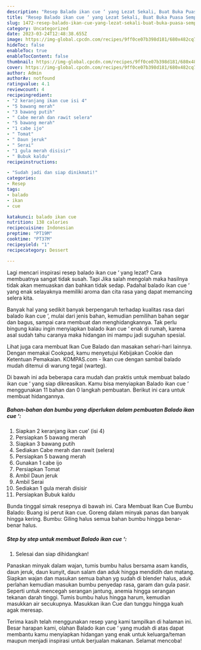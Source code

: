 ```yaml
---
description: "Resep Balado ikan cue ‘ yang Lezat Sekali, Buat Buka Puasa Sempurna"
title: "Resep Balado ikan cue ‘ yang Lezat Sekali, Buat Buka Puasa Sempurna"
slug: 1472-resep-balado-ikan-cue-yang-lezat-sekali-buat-buka-puasa-sempurna
category: Uncategorized
date: 2023-03-24T12:48:38.655Z
image: https://img-global.cpcdn.com/recipes/9ff0ce07b398d181/680x482cq70/balado-ikan-cue-foto-resep-utama.jpg
hideToc: false
enableToc: true
enableTocContent: false
thumbnail: https://img-global.cpcdn.com/recipes/9ff0ce07b398d181/680x482cq70/balado-ikan-cue-foto-resep-utama.jpg
cover: https://img-global.cpcdn.com/recipes/9ff0ce07b398d181/680x482cq70/balado-ikan-cue-foto-resep-utama.jpg
author: Admin
authorAv: notfound
ratingvalue: 4.1
reviewcount: 4
recipeingredient:
- "2 keranjang ikan cue isi 4"
- "5 bawang merah"
- "3 bawang putih"
- " Cabe merah dan rawit selera"
- "5 bawang merah"
- "1 cabe ijo"
- " Tomat"
- " Daun jeruk"
- " Serai"
- "1 gula merah disisir"
- " Bubuk kaldu"
recipeinstructions:

- "Sudah jadi dan siap dinikmati!"
categories:
- Resep
tags:
- balado
- ikan
- cue

katakunci: balado ikan cue 
nutrition: 138 calories
recipecuisine: Indonesian
preptime: "PT19M"
cooktime: "PT37M"
recipeyield: "1"
recipecategory: Dessert

---
```



Lagi mencari inspirasi resep balado ikan cue ‘ yang lezat? Cara membuatnya sangat tidak susah. Tapi Jika salah mengolah maka hasilnya tidak akan memuaskan dan bahkan tidak sedap. Padahal balado ikan cue ‘ yang enak selayaknya memiliki aroma dan cita rasa yang dapat memancing selera kita.


Banyak hal yang sedikit banyak berpengaruh terhadap kualitas rasa dari balado ikan cue ‘, mulai dari jenis bahan, kemudian pemilihan bahan segar dan bagus, sampai cara membuat dan menghidangkannya. Tak perlu bingung kalau ingin menyiapkan balado ikan cue ‘ enak di rumah, karena asal sudah tahu caranya maka hidangan ini mampu jadi suguhan spesial.

Lihat juga cara membuat Ikan Cue Balado dan masakan sehari-hari lainnya. Dengan memakai Cookpad, kamu menyetujui Kebijakan Cookie dan Ketentuan Pemakaian. KOMPAS.com - Ikan cue dengan sambal balado mudah ditemui di warung tegal (warteg).


Di bawah ini ada beberapa cara mudah dan praktis untuk membuat balado ikan cue ‘ yang siap dikreasikan. Kamu bisa menyiapkan Balado ikan cue ‘ menggunakan 11 bahan dan 0 langkah pembuatan. Berikut ini cara untuk membuat hidangannya.

<!--inarticleads1-->

##### Bahan-bahan dan bumbu yang diperlukan dalam pembuatan Balado ikan cue ‘:

1. Siapkan 2 keranjang ikan cue’ (isi 4)
1. Persiapkan 5 bawang merah
1. Siapkan 3 bawang putih
1. Sediakan  Cabe merah dan rawit (selera)
1. Persiapkan 5 bawang merah
1. Gunakan 1 cabe ijo
1. Persiapkan  Tomat
1. Ambil  Daun jeruk
1. Ambil  Serai
1. Sediakan 1 gula merah disisir
1. Persiapkan  Bubuk kaldu


Bunda tinggal simak resepnya di bawah ini. Cara Membuat Ikan Cue Bumbu Balado: Buang isi perut ikan cue. Goreng dalam minyak panas dan banyak hingga kering. Bumbu: Giling halus semua bahan bumbu hingga benar-benar halus. 

<!--inarticleads2-->

##### Step by step untuk membuat Balado ikan cue ‘:


1. Selesai dan siap dihidangkan!

Panaskan minyak dalam wajan, tumis bumbu halus bersama asam kandis, daun jeruk, daun kunyit, daun salam dan aduk hingga mendidih dan matang. Siapkan wajan dan masukan semua bahan yg sudah di blender halus, aduk perlahan kemudian masukan bumbu penyedap rasa, garam dan gula pasir. Seperti untuk mencegah serangan jantung, anemia hingga serangan tekanan darah tinggi. Tumis bumbu halus hingga harum, kemudian masukkan air secukupnya. Masukkan ikan Cue dan tunggu hingga kuah agak meresap. 

Terima kasih telah menggunakan resep yang kami tampilkan di halaman ini. Besar harapan kami, olahan Balado ikan cue ‘ yang mudah di atas dapat membantu kamu menyiapkan hidangan yang enak untuk keluarga/teman maupun menjadi inspirasi untuk berjualan makanan. Selamat mencoba!
